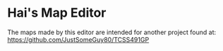 # Hai's Map Editor
The maps made by this editor are intended for another project found at: https://github.com/JustSomeGuy80/TCSS491GP